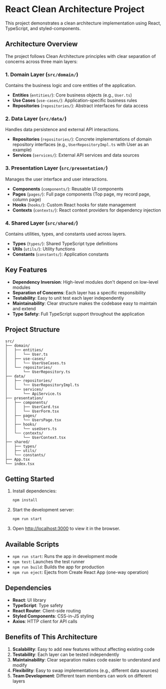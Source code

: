# React Clean Architecture Project

This project demonstrates a clean architecture implementation using React, TypeScript, and styled-components.

## Architecture Overview

The project follows Clean Architecture principles with clear separation of concerns across three main layers:

### 1. Domain Layer (`src/domain/`)
Contains the business logic and core entities of the application.

- **Entities** (`entities/`): Core business objects (e.g., `User.ts`)
- **Use Cases** (`use-cases/`): Application-specific business rules
- **Repositories** (`repositories/`): Abstract interfaces for data access

### 2. Data Layer (`src/data/`)
Handles data persistence and external API interactions.

- **Repositories** (`repositories/`): Concrete implementations of domain repository interfaces (e.g., `UserRepositoryImpl.ts` with User as an example)
- **Services** (`services/`): External API services and data sources

### 3. Presentation Layer (`src/presentation/`)
Manages the user interface and user interactions.

- **Components** (`components/`): Reusable UI components
- **Pages** (`pages/`): Full page components (Top page, my record page, column page)
- **Hooks** (`hooks/`): Custom React hooks for state management
- **Contexts** (`contexts/`): React context providers for dependency injection

### 4. Shared Layer (`src/shared/`)
Contains utilities, types, and constants used across layers.

- **Types** (`types/`): Shared TypeScript type definitions
- **Utils** (`utils/`): Utility functions
- **Constants** (`constants/`): Application constants

## Key Features

- **Dependency Inversion**: High-level modules don't depend on low-level modules
- **Separation of Concerns**: Each layer has a specific responsibility
- **Testability**: Easy to unit test each layer independently
- **Maintainability**: Clear structure makes the codebase easy to maintain and extend
- **Type Safety**: Full TypeScript support throughout the application

## Project Structure

```
src/
├── domain/
│   ├── entities/
│   │   └── User.ts
│   ├── use-cases/
│   │   └── UserUseCases.ts
│   └── repositories/
│       └── UserRepository.ts
├── data/
│   ├── repositories/
│   │   └── UserRepositoryImpl.ts
│   └── services/
│       └── ApiService.ts
├── presentation/
│   ├── components/
│   │   ├── UserCard.tsx
│   │   └── UserForm.tsx
│   ├── pages/
│   │   └── UsersPage.tsx
│   ├── hooks/
│   │   └── useUsers.ts
│   └── contexts/
│       └── UserContext.tsx
├── shared/
│   ├── types/
│   ├── utils/
│   └── constants/
├── App.tsx
└── index.tsx
```

## Getting Started

1. Install dependencies:
   ```bash
   npm install
   ```

2. Start the development server:
   ```bash
   npm run start
   ```

3. Open [http://localhost:3000](http://localhost:3000) to view it in the browser.

## Available Scripts

- `npm run start`: Runs the app in development mode
- `npm test`: Launches the test runner
- `npm run build`: Builds the app for production
- `npm run eject`: Ejects from Create React App (one-way operation)

## Dependencies

- **React**: UI library
- **TypeScript**: Type safety
- **React Router**: Client-side routing
- **Styled Components**: CSS-in-JS styling
- **Axios**: HTTP client for API calls

## Benefits of This Architecture

1. **Scalability**: Easy to add new features without affecting existing code
2. **Testability**: Each layer can be tested independently
3. **Maintainability**: Clear separation makes code easier to understand and modify
4. **Flexibility**: Easy to swap implementations (e.g., different data sources)
5. **Team Development**: Different team members can work on different layers
